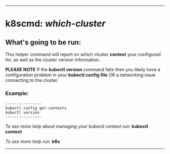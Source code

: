 ****
# k8scmd: _which-cluster_

## What's going to be run:

This helper command will report on which cluster **context** your configured for, as well as the cluster version information.

**PLEASE NOTE** If the **kubectl version** command fails then you likely have a configuration problem in your **kubectl config file** *OR* a networking issue connecting to the cluster.

### Example:
```
----------------
kubectl config get-contexts
kubectl version
----------------
```

_To see more help about managing your *kubectl context* run:_ **kubectl context**

_To see more help run:_ **k8s**

****